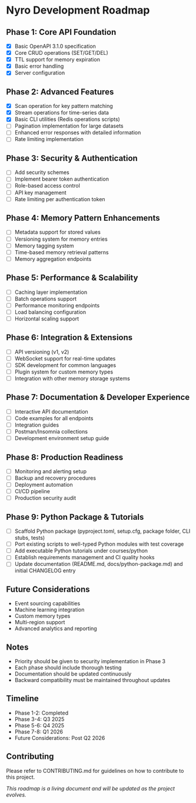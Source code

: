 # Nyro Development Roadmap

## Phase 1: Core API Foundation
- [x] Basic OpenAPI 3.1.0 specification
- [x] Core CRUD operations (SET/GET/DEL)
- [x] TTL support for memory expiration
- [x] Basic error handling
- [x] Server configuration

## Phase 2: Advanced Features
- [x] Scan operation for key pattern matching
- [x] Stream operations for time-series data
- [x] Basic CLI utilities (Redis operations scripts)
- [ ] Pagination implementation for large datasets
- [ ] Enhanced error responses with detailed information
- [ ] Rate limiting implementation

## Phase 3: Security & Authentication
- [ ] Add security schemes
- [ ] Implement bearer token authentication
- [ ] Role-based access control
- [ ] API key management
- [ ] Rate limiting per authentication token

## Phase 4: Memory Pattern Enhancements
- [ ] Metadata support for stored values
- [ ] Versioning system for memory entries
- [ ] Memory tagging system
- [ ] Time-based memory retrieval patterns
- [ ] Memory aggregation endpoints

## Phase 5: Performance & Scalability
- [ ] Caching layer implementation
- [ ] Batch operations support
- [ ] Performance monitoring endpoints
- [ ] Load balancing configuration
- [ ] Horizontal scaling support

## Phase 6: Integration & Extensions
- [ ] API versioning (v1, v2)
- [ ] WebSocket support for real-time updates
- [ ] SDK development for common languages
- [ ] Plugin system for custom memory types
- [ ] Integration with other memory storage systems

## Phase 7: Documentation & Developer Experience
- [ ] Interactive API documentation
- [ ] Code examples for all endpoints
- [ ] Integration guides
- [ ] Postman/Insomnia collections
- [ ] Development environment setup guide

## Phase 8: Production Readiness
- [ ] Monitoring and alerting setup
- [ ] Backup and recovery procedures
- [ ] Deployment automation
- [ ] CI/CD pipeline
- [ ] Production security audit

## Phase 9: Python Package & Tutorials
- [ ] Scaffold Python package (pyproject.toml, setup.cfg, package folder, CLI stubs, tests)
- [ ] Port existing scripts to well-typed Python modules with test coverage
- [ ] Add executable Python tutorials under courses/python
- [ ] Establish requirements management and CI quality hooks
- [ ] Update documentation (README.md, docs/python-package.md) and initial CHANGELOG entry

## Future Considerations
- Event sourcing capabilities
- Machine learning integration
- Custom memory types
- Multi-region support
- Advanced analytics and reporting

## Notes
- Priority should be given to security implementation in Phase 3
- Each phase should include thorough testing
- Documentation should be updated continuously
- Backward compatibility must be maintained throughout updates

## Timeline
- Phase 1-2: Completed
- Phase 3-4: Q3 2025
- Phase 5-6: Q4 2025
- Phase 7-8: Q1 2026
- Future Considerations: Post Q2 2026

## Contributing
Please refer to CONTRIBUTING.md for guidelines on how to contribute to this project.

*This roadmap is a living document and will be updated as the project evolves.*